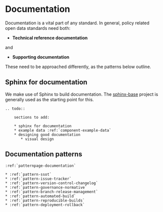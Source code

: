 # Documentation

Documentation is a vital part of any standard. In general, policy related open data standards need both:

* **Technical reference documentation**

and

* **Supporting documentation** 

These need to be approached differently, as the patterns below outline. 

## Sphinx for documentation

We make use of Sphinx to build documentation. The [sphinx-base](https://github.com/OpenDataServices/sphinx-base) project is generally used as the starting point for this. 

```eval_rst
.. todo::

    sections to add:

    * sphinx for documentation
    * example data :ref:`component-example-data`
    * designing good documentation
       * visual design

```

## Documentation patterns

```eval_rst
:ref:`patternpage-documentation`

* :ref:`pattern-ssot`
* :ref:`pattern-issue-tracker`
* :ref:`pattern-version-control-changelog`
* :ref:`pattern-governance-normative`
* :ref:`pattern-branch-release-management`
* :ref:`pattern-automated-build`
* :ref:`pattern-reproducible-builds`
* :ref:`pattern-deployment-rollback`
```
